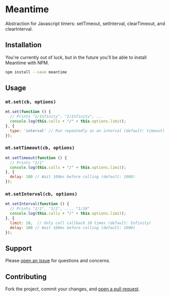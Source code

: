 Meantime
========

Abstraction for Javascript timers: setTimeout, setInterval, clearTimeout, and clearInterval.

## Installation

You're currently out of luck, but in the future you'll be able to install Meantime with NPM.

```sh
npm install --save meantime
```

## Usage

### `mt.set(cb, options)`

```javascript
mt.set(function () {
  // Prints "1/Infinity", "2/Infinity", ... 
  console.log(this.calls + "/" + this.options.limit);
}, {
  type: 'interval' // Run repeatedly as an interval (default: timeout)
});
```

### `mt.setTimeout(cb, options)`

```javascript
mt.setTimeout(function () {
  // Prints "1/1"
  console.log(this.calls + "/" + this.options.limit);
}, {
  delay: 100 // Wait 100ms before calling (default: 1000)
});
```

### `mt.setInterval(cb, options)`

```javascript
mt.setInterval(function () {
  // Prints "1/1", "1/2", ..., "1/10"
  console.log(this.calls + "/" + this.options.limit);
}, {
  limit: 10,  // Only call callback 10 times (default: Infinity)
  delay: 100 // Wait 100ms before calling (default: 1000)
});
```

## Support

Please [open an issue](https://github.com/christianbundy/meantime/issues/new) for questions and concerns.

## Contributing

Fork the project, commit your changes, and [open a pull request](https://github.com/christianbundy/meantime/compare/).
